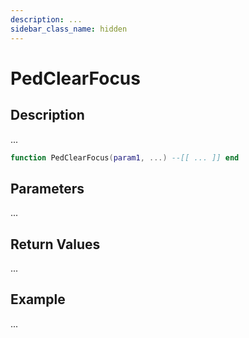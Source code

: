 ```yaml
---
description: ...
sidebar_class_name: hidden
---
```


# PedClearFocus

## Description

...

```lua
function PedClearFocus(param1, ...) --[[ ... ]] end
```

## Parameters

...

## Return Values

...

## Example

...

